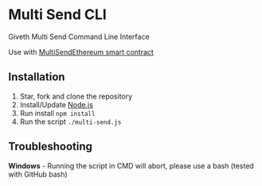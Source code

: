 # Multi Send CLI

Giveth Multi Send Command Line Interface

Use with [MultiSendEthereum smart contract](https://github.com/Alonski/MultiSendEthereum)

## Installation

1. Star, fork and clone the repository
2. Install/Update [Node.js](https://nodejs.org/en/)
3. Run install ```npm install```
4. Run the script ```./multi-send.js```

## Troubleshooting

**Windows** - Running the script in CMD will abort, please use a bash (tested with GitHub bash)
